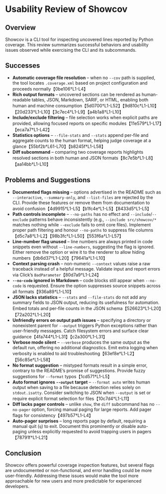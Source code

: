# Usability Review of Showcov

## Overview
Showcov is a CLI tool for inspecting uncovered lines reported by Python coverage. This review summarizes successful behaviors and usability issues observed while exercising the CLI and its subcommands.

## Successes
- **Automatic coverage file resolution** – when no `--cov` path is supplied, the tool locates `.coverage.xml` based on project configuration and proceeds normally【0be106†L1-L4】
- **Rich output formats** – uncovered sections can be rendered as human-readable tables, JSON, Markdown, SARIF, or HTML, enabling both human and machine consumption【5d0700†L1-L52】【9d810c†L1-L10】【20d233†L1-L10】【3c7ec4†L1-L9】【a4b1a8†L1-L10】
- **Include/exclude filtering** – file selection works when explicit paths are provided, allowing focused reports on specific modules【11e579†L1-L17】【eca7a7†L1-L42】
- **Statistics options** – `--file-stats` and `--stats` append per-file and aggregate counts to the human format, helping judge coverage at a glance【55bf2b†L61-L70】【b8245f†L1-L58】
- **Diff subcommand** – comparing two coverage reports highlights resolved sections in both human and JSON formats【8c7e5b†L1-L8】【aa14bb†L1-L10】

## Problems and Suggestions
- **Documented flags missing** – options advertised in the README such as `--interactive`, `--summary-only`, and `--list-files` are rejected by the CLI. Provide these features or remove them from documentation to avoid confusion【4d9915†L1-L5】【b1fc4e†L1-L5】【8433d5†L1-L5】
- **Path controls incomplete** – `--no-paths` has no effect and `--include`/`--exclude` patterns behave inconsistently (e.g., `--include src/showcov/*` matches nothing while `--exclude` fails to omit core files). Implement proper path filtering and honour `--no-paths` to suppress file columns【d5c7a8†L1-L2】【98b3fc†L1-L50】【553f6a†L1-L57】
- **Line-number flag unused** – line numbers are always printed in code snippets even without `--line-numbers`, suggesting the flag is ignored. Either remove the option or wire it to the renderer to allow hiding numbers【db6d37†L1-L20】【79641a†L1-L10】
- **Context parsing crash** – non-numeric `--context` values raise a raw traceback instead of a helpful message. Validate input and report errors via Click’s `BadParameter`【80d7a9†L1-L24】
- **`--no-code` ignored in Markdown** – code blocks still appear when `--no-code` is requested. Ensure the option suppresses source snippets across all formats【936a89†L1-L10】
- **JSON lacks statistics** – `--stats` and `--file-stats` do not add any summary fields to JSON output, reducing its usefulness for automation. Embed totals and per-file counts in the JSON schema【526623†L1-L20】【72a202†L1-L20】
- **Unfriendly errors on output path issues** – specifying a directory or nonexistent parent for `--output` triggers Python exceptions rather than user-friendly messages. Catch filesystem errors and surface clear guidance【4fa744†L1-L31】【c2a300†L1-L31】
- **Verbose mode silent** – `--verbose` produces the same output as the default run, offering no additional diagnostics. Emit extra logging when verbosity is enabled to aid troubleshooting【63ef8e†L1-L2】【56c85e†L1-L58】
- **No format suggestion** – mistyped formats result in a simple error, contrary to the README’s promise of suggestions. Provide fuzzy suggestions for `--format` typos【1cd571†L1-L5】
- **Auto format ignores `--output` target** – `--format auto` writes human output when saving to a file because detection relies solely on `stdout.isatty`. Consider switching to JSON when `--output` is set or require explicit format selection for files【10c7d4†L1-L11】
- **Diff lacks pager controls** – unlike `show`, the `diff` subcommand has no `--no-pager` option, forcing manual paging for large reports. Add pager flags for consistency【497b57†L1-L4】
- **Auto-pager surprises** – long reports page by default, requiring a manual quit (`q`) to exit. Document this prominently or disable auto-paging unless explicitly requested to avoid trapping users in pagers【78791f†L1-L21】

## Conclusion
Showcov offers powerful coverage inspection features, but several flags are undocumented or non-functional, and error handling could be more user-friendly. Addressing these issues would make the tool more approachable for new users and more predictable for experienced developers.
